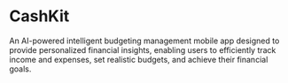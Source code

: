# CashKit
An AI-powered intelligent budgeting management mobile app designed to provide personalized financial insights, enabling users to efficiently track income and expenses, set realistic budgets, and achieve their financial goals.

